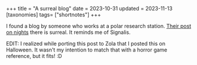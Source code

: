 +++
title = "A surreal blog"
date = 2023-10-31
updated = 2023-11-13
[taxonomies]
tags= ["shortnotes"]
+++

I found a blog by someone who works at a polar research station. [Their post on nights](https://brr.fyi/posts/polar-night) there is surreal. It reminds me of Signalis.

EDIT: I realized while porting this post to Zola that I posted this on Halloween. It wasn't my intention to match that with a horror game reference, but it fits! :D
